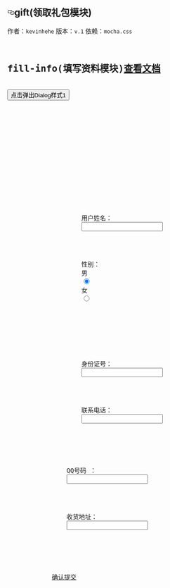 <!-- 填写资料模块 -->
<h2><a id="user-content-gift领取礼包模块" class="anchor" href="#gift领取礼包模块" aria-hidden="true"><svg aria-hidden="true" class="octicon octicon-link" height="16" role="img" version="1.1" viewBox="0 0 16 16" width="16"><path d="M4 9h1v1h-1c-1.5 0-3-1.69-3-3.5s1.55-3.5 3-3.5h4c1.45 0 3 1.69 3 3.5 0 1.41-0.91 2.72-2 3.25v-1.16c0.58-0.45 1-1.27 1-2.09 0-1.28-1.02-2.5-2-2.5H4c-0.98 0-2 1.22-2 2.5s1 2.5 2 2.5z m9-3h-1v1h1c1 0 2 1.22 2 2.5s-1.02 2.5-2 2.5H9c-0.98 0-2-1.22-2-2.5 0-0.83 0.42-1.64 1-2.09v-1.16c-1.09 0.53-2 1.84-2 3.25 0 1.81 1.55 3.5 3 3.5h4c1.45 0 3-1.69 3-3.5s-1.5-3.5-3-3.5z"></path></svg></a>gift(领取礼包模块)</h2>
<p>作者：<code>kevinhehe</code>
版本：<code>v.1</code>
依赖：<code>mocha.css</code></p>
<pre>
<!-- 填写资料模块 -->
<h2 class="h2">fill-info(填写资料模块)<a href="/mocha/docs/fill-info/" class="btn-docs" target="_blank">查看文档</a></h2>
<button id="showDialogBtn1" href="javascript:;" class="button">点击弹出Dialog样式1</button>

<div class="mocha-fill-info">
	<div class="mocha-fill-main">
        <div class="mocha-fill-hd">
            <div class="mocha-fill-mark"></div>
        </div>
        <div class="mocha-fill-info-bd">
            <div class="mocha-fill-info-box">
                <div class="mocha-fill-info-panel">
                    <label>用户姓名：</label>
                    <input type="text" class="mocha-fill-info-name">
                </div>
                <div class="mocha-fill-info-panel" id="isex">
                    <label>性别：</label>
                    <span>男</span>
                    <input type="radio" name="sex" value="0" checked="">
                    <span>女</span>
                    <input type="radio" name="sex" value="1">
                </div>
            </div>
            <div class="mocha-fill-info-box">
                <div class="mocha-fill-info-panel">
                    <label>身份证号：</label>
                    <input type="text" class="mocha-fill-info-id">
                </div>
                <div class="mocha-fill-info-panel">
                    <label>联系电话：</label>
                    <input type="text" class="mocha-fill-info-mob" >
                </div>
            </div>
            <div class="mocha-fill-info-box">
                <label>QQ号码&nbsp;：</label>
                <input type="text" class="mocha-fill-info-post">
            </div>
            <div class="mocha-fill-info-box">
                <label>收货地址：</label>
                <input type="text" class="mocha-fill-info-addr" >
            </div>
        </div>
        <div class="mocha-fill-info-fd">
            <a class="mocha-fill-info-btn-submit" href="#">确认提交</a>
        </div>
   </div>
</div>
</pre>
